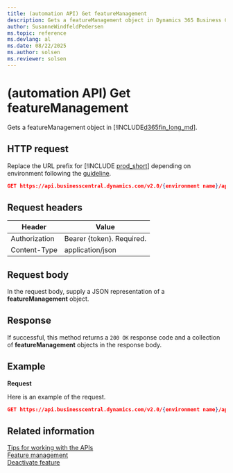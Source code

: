 ```yaml
---
title: (automation API) Get featureManagement
description: Gets a featureManagement object in Dynamics 365 Business Central.
author: SusanneWindfeldPedersen
ms.topic: reference
ms.devlang: al
ms.date: 08/22/2025
ms.author: solsen
ms.reviewer: solsen
---
```


# (automation API) Get featureManagement

Gets a featureManagement object in [!INCLUDE[d365fin_long_md](../../includes/d365fin_long_md.md)].

## HTTP request

Replace the URL prefix for [!INCLUDE [prod_short](../../includes/prod_short.md)] depending on environment following the [guideline](../../api-reference/v2.0/enabling-apis-for-dynamics-nav.md).


```json
GET https://api.businesscentral.dynamics.com/v2.0/{environment name}/api/microsoft/automation/v2.0/companies({companyId})/features
```

## Request headers

|Header|Value|
|------|-----|
|Authorization  |Bearer {token}. Required. |
|Content-Type  |application/json|

## Request body

In the request body, supply a JSON representation of a **featureManagement** object.

## Response

If successful, this method returns a ```200 OK``` response code and a collection of **featureManagement** objects in the response body.

## Example

**Request**

Here is an example of the request.

```json
GET https://api.businesscentral.dynamics.com/v2.0/{environment name}/api/microsoft/automation/v2.0/companies({companyId})/features
```

## Related information

[Tips for working with the APIs](../../developer/devenv-connect-apps-tips.md)  
[Feature management](../api/dynamics_featuremanagement.md)  
[Deactivate feature](../api/dynamics_deactivate.md)
